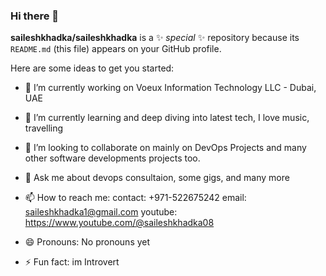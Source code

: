 ### Hi there 👋


**saileshkhadka/saileshkhadka** is a ✨ _special_ ✨ repository because its `README.md` (this file) appears on your GitHub profile.

Here are some ideas to get you started:

- 🔭 I’m currently working on Voeux Information Technology LLC - Dubai, UAE
- 🌱 I’m currently learning and deep diving into latest tech, I love music, travelling 
- 👯 I’m looking to collaborate on mainly on DevOps Projects and many other software developments projects too.
- 💬 Ask me about devops consultaion, some gigs, and many more

- 📫 How to reach me: 
  contact: +971-522675242
  email: saileshkhadka1@gmail.com
  youtube: https://www.youtube.com/@saileshkhadka08
  
- 😄 Pronouns: No pronouns yet
- ⚡ Fun fact: im Introvert 

